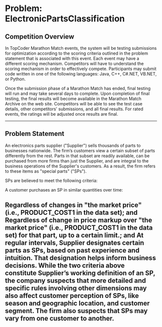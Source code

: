 # Problem: ElectronicPartsClassification

Competition Overview
-------------------------------------------------------------------------------------------------------------------------------------------------------------------------
In TopCoder Marathon Match events, the system will be testing submissions for optimization according to the scoring criteria outlined in the problem statement that is associated with this event.	Each event may have a different scoring mechanism. Competitors will have to understand the scoring mechanism in order to effectively compete. Participants may submit code written in one of the following languages: Java, C++, C#.NET, VB.NET, or Python.

Once the submission phase of a Marathon Match has ended, final testing will run and may take several days to complete. Upon completion of final testing, the final results will become available in the Marathon Match Archive on the web site. Competitors will be able to see the test case details, other competitors' submissions, and all final results. For rated events, the ratings will be adjusted once results are final.

-------------------------------------------------------------------------------------------------------------------------------------------------------------------------

Problem Statement
-------------------------------------------------------------------------------------------------------------------------------------------------------------------------
An electronics parts supplier ("Supplier") sells thousands of parts to businesses nationwide. The firm’s customers view a certain subset of parts differently from the rest. Parts in that subset are readily available, can be purchased from more firms than just the Supplier, and are integral to the business operations of the Supplier's customers. As a result, the firm refers to these items as "special parts" ("SPs").

SPs are believed to meet the following criteria:

A customer purchases an SP in similar quantities over time:

Regardless of changes in "the market price" (i.e., PRODUCT_COST1 in the data set); and
Regardless of change in price markup over "the market price" (i.e., PRODUCT_COST1 in the data set) for that part, up to a certain limit.; and
At regular intervals, Supplier designates certain parts as SPs, based on past experience and intuition. That designation helps inform business decisions.
While the two criteria above constitute Supplier’s working definition of an SP, the company suspects that more detailed and specific rules involving other dimensions may also affect customer perception of SPs, like season and geographic location, and customer segment. The firm also suspects that SPs may vary from one customer to another.
-------------------------------------------------------------------------------------------------------------------------------------------------------------------------
